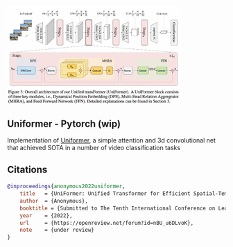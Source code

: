 <img src="./uniformer.png" width="400px"></img>

## Uniformer - Pytorch (wip)

Implementation of <a href="https://openreview.net/forum?id=nBU_u6DLvoK">Uniformer</a>, a simple attention and 3d convolutional net that achieved SOTA in a number of video classification tasks

## Citations

```bibtex
@inproceedings{anonymous2022uniformer,
    title   = {UniFormer: Unified Transformer for Efficient Spatial-Temporal Representation Learning},
    author  = {Anonymous},
    booktitle = {Submitted to The Tenth International Conference on Learning Representations },
    year    = {2022},
    url     = {https://openreview.net/forum?id=nBU_u6DLvoK},
    note    = {under review}
}
```
